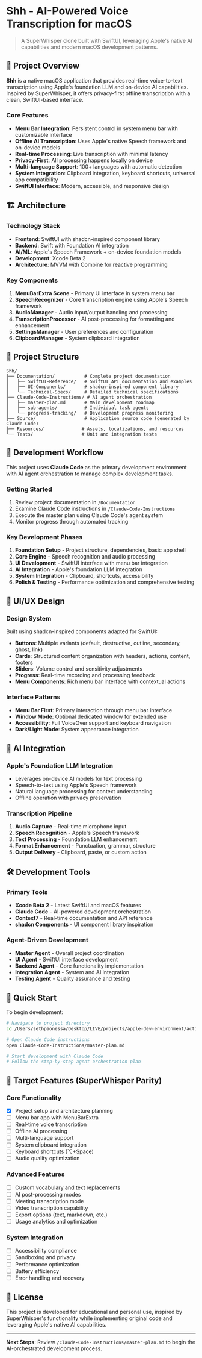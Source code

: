 # Shh - AI-Powered Voice Transcription for macOS

> A SuperWhisper clone built with SwiftUI, leveraging Apple's native AI capabilities and modern macOS development patterns.

## 🎯 Project Overview

**Shh** is a native macOS application that provides real-time voice-to-text transcription using Apple's foundation LLM and on-device AI capabilities. Inspired by SuperWhisper, it offers privacy-first offline transcription with a clean, SwiftUI-based interface.

### Core Features
- **Menu Bar Integration**: Persistent control in system menu bar with customizable interface
- **Offline AI Transcription**: Uses Apple's native Speech framework and on-device models
- **Real-time Processing**: Live transcription with minimal latency
- **Privacy-First**: All processing happens locally on device
- **Multi-language Support**: 100+ languages with automatic detection
- **System Integration**: Clipboard integration, keyboard shortcuts, universal app compatibility
- **SwiftUI Interface**: Modern, accessible, and responsive design

## 🏗️ Architecture

### Technology Stack
- **Frontend**: SwiftUI with shadcn-inspired component library
- **Backend**: Swift with Foundation AI integration
- **AI/ML**: Apple's Speech Framework + on-device foundation models
- **Development**: Xcode Beta 2
- **Architecture**: MVVM with Combine for reactive programming

### Key Components
1. **MenuBarExtra Scene** - Primary UI interface in system menu bar
2. **SpeechRecognizer** - Core transcription engine using Apple's Speech framework
3. **AudioManager** - Audio input/output handling and processing
4. **TranscriptionProcessor** - AI post-processing for formatting and enhancement
5. **SettingsManager** - User preferences and configuration
6. **ClipboardManager** - System clipboard integration

## 📁 Project Structure

```
Shh/
├── Documentation/           # Complete project documentation
│   ├── SwiftUI-Reference/   # SwiftUI API documentation and examples
│   ├── UI-Components/       # shadcn-inspired component library
│   └── Technical-Specs/     # Detailed technical specifications
├── Claude-Code-Instructions/ # AI agent orchestration
│   ├── master-plan.md       # Main development roadmap
│   ├── sub-agents/          # Individual task agents
│   └── progress-tracking/   # Development progress monitoring
├── Source/                  # Application source code (generated by Claude Code)
├── Resources/              # Assets, localizations, and resources
└── Tests/                  # Unit and integration tests
```

## 🚀 Development Workflow

This project uses **Claude Code** as the primary development environment with AI agent orchestration to manage complex development tasks.

### Getting Started
1. Review project documentation in `/Documentation`
2. Examine Claude Code instructions in `/Claude-Code-Instructions`
3. Execute the master plan using Claude Code's agent system
4. Monitor progress through automated tracking

### Key Development Phases
1. **Foundation Setup** - Project structure, dependencies, basic app shell
2. **Core Engine** - Speech recognition and audio processing
3. **UI Development** - SwiftUI interface with menu bar integration
4. **AI Integration** - Apple's foundation LLM integration
5. **System Integration** - Clipboard, shortcuts, accessibility
6. **Polish & Testing** - Performance optimization and comprehensive testing

## 🎨 UI/UX Design

### Design System
Built using shadcn-inspired components adapted for SwiftUI:
- **Buttons**: Multiple variants (default, destructive, outline, secondary, ghost, link)
- **Cards**: Structured content organization with headers, actions, content, footers
- **Sliders**: Volume control and sensitivity adjustments
- **Progress**: Real-time recording and processing feedback
- **Menu Components**: Rich menu bar interface with contextual actions

### Interface Patterns
- **Menu Bar First**: Primary interaction through menu bar interface
- **Window Mode**: Optional dedicated window for extended use
- **Accessibility**: Full VoiceOver support and keyboard navigation
- **Dark/Light Mode**: System appearance integration

## 🧠 AI Integration

### Apple's Foundation LLM Integration
- Leverages on-device AI models for text processing
- Speech-to-text using Apple's Speech framework
- Natural language processing for context understanding
- Offline operation with privacy preservation

### Transcription Pipeline
1. **Audio Capture** - Real-time microphone input
2. **Speech Recognition** - Apple's Speech framework
3. **Text Processing** - Foundation LLM enhancement
4. **Format Enhancement** - Punctuation, grammar, structure
5. **Output Delivery** - Clipboard, paste, or custom action

## 🛠️ Development Tools

### Primary Tools
- **Xcode Beta 2** - Latest SwiftUI and macOS features
- **Claude Code** - AI-powered development orchestration
- **Context7** - Real-time documentation and API reference
- **shadcn Components** - UI component library inspiration

### Agent-Driven Development
- **Master Agent** - Overall project coordination
- **UI Agent** - SwiftUI interface development
- **Backend Agent** - Core functionality implementation
- **Integration Agent** - System and AI integration
- **Testing Agent** - Quality assurance and testing

## 📖 Quick Start

To begin development:

```bash
# Navigate to project directory
cd /Users/sethpaonessa/Desktop/LIVE/projects/apple-dev-environment/active-projects/Shh

# Open Claude Code instructions
open Claude-Code-Instructions/master-plan.md

# Start development with Claude Code
# Follow the step-by-step agent orchestration plan
```

## 🎯 Target Features (SuperWhisper Parity)

### Core Functionality
- [x] Project setup and architecture planning
- [ ] Menu bar app with MenuBarExtra
- [ ] Real-time voice transcription
- [ ] Offline AI processing
- [ ] Multi-language support
- [ ] System clipboard integration
- [ ] Keyboard shortcuts (⌥+Space)
- [ ] Audio quality optimization

### Advanced Features
- [ ] Custom vocabulary and text replacements
- [ ] AI post-processing modes
- [ ] Meeting transcription mode
- [ ] Video transcription capability
- [ ] Export options (text, markdown, etc.)
- [ ] Usage analytics and optimization

### System Integration
- [ ] Accessibility compliance
- [ ] Sandboxing and privacy
- [ ] Performance optimization
- [ ] Battery efficiency
- [ ] Error handling and recovery

## 📝 License

This project is developed for educational and personal use, inspired by SuperWhisper's functionality while implementing original code and leveraging Apple's native AI capabilities.

---

**Next Steps**: Review `/Claude-Code-Instructions/master-plan.md` to begin the AI-orchestrated development process.
